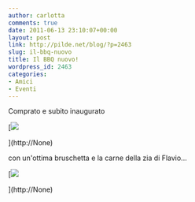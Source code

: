 ```yaml
---
author: carlotta
comments: true
date: 2011-06-13 23:10:07+00:00
layout: post
link: http://pilde.net/blog/?p=2463
slug: il-bbq-nuovo
title: Il BBQ nuovo!
wordpress_id: 2463
categories:
- Amici
- Eventi
---
```


Comprato e subito inaugurato

[![](http://pilde.net/blog/wp-content/uploads/2011/06/bbq.jpg)


](http://None)




con un'ottima bruschetta e la carne della zia di Flavio...

[![](http://pilde.net/blog/wp-content/uploads/2011/06/bruschetta.jpg)


](http://None)



